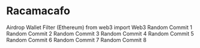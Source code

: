 # Racamacafo
Airdrop Wallet Filter (Ethereum) from web3 import Web3 
Random Commit 1
Random Commit 2
Random Commit 3
Random Commit 4
Random Commit 5
Random Commit 6
Random Commit 7
Random Commit 8
